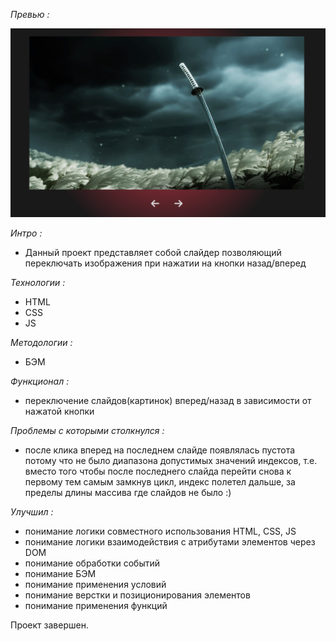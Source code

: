 *Превью :*

![Preview Image](https://github.com/KrepostnoyPunk/slider/blob/main/previewImg.png?raw=true)

*Интро :*
- Данный проект представляет собой слайдер позволяющий переключать изображения при нажатии на кнопки назад/вперед

*Технологии :* 
- HTML
- CSS
- JS

*Методологии :* 
- БЭМ

*Функционал :*
- переключение слайдов(картинок) вперед/назад в зависимости от нажатой кнопки

*Проблемы с которыми столкнулся :*
- после клика вперед на последнем слайде появлялась пустота потому что не было диапазона допустимых значений индексов, т.е. вместо того чтобы после последнего слайда перейти снова к первому тем самым замкнув цикл, индекс полетел дальше, за пределы длины массива где слайдов не было :)

*Улучшил :*
- понимание логики совместного использования HTML, CSS, JS
- понимание логики взаимодействия с атрибутами элементов через DOM
- понимание обработки событий
- понимание БЭМ
- понимание применения условий
- понимание верстки и позиционирования элементов
- понимание применения функций

Проект завершен.
